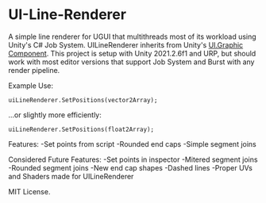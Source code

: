 # UI-Line-Renderer
 
A simple line renderer for UGUI that multithreads most of its workload using Unity's C# Job System. 
UILineRenderer inherits from Unity's [UI.Graphic Component](https://docs.unity3d.com/2018.1/Documentation/ScriptReference/UI.Graphic.html).
This project is setup with Unity 2021.2.6f1 and URP, but should work with most editor versions that support Job System and Burst with any render pipeline.

Example Use:

```
uiLineRenderer.SetPositions(vector2Array);
```

...or slightly more efficiently:

```
uiLineRenderer.SetPositions(float2Array);
```

Features:
-Set points from script
-Rounded end caps
-Simple segment joins

Considered Future Features:
-Set points in inspector
-Mitered segment joins
-Rounded segment joins
-New end cap shapes
-Dashed lines
-Proper UVs and Shaders made for UILineRenderer


MIT License.